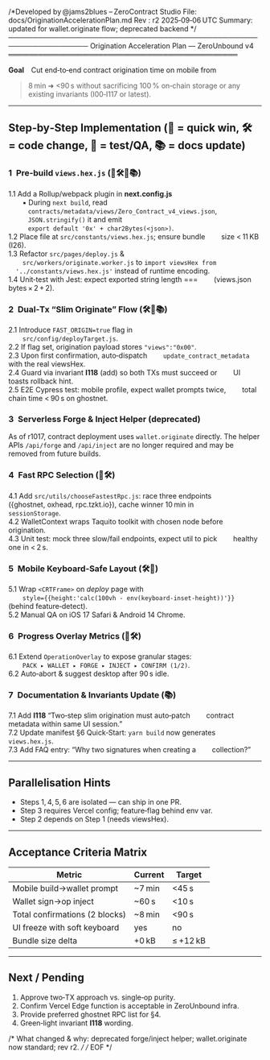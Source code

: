 /*Developed by @jams2blues – ZeroContract Studio
  File: docs/OriginationAccelerationPlan.md
  Rev : r2    2025‑09‑06 UTC
  Summary: updated for wallet.originate flow; deprecated backend */
──────────────────────────────────────────────────────────────────
Origination Acceleration Plan — ZeroUnbound v4
══════════════════════════════════════════════

**Goal** Cut end‑to‑end contract origination time on mobile from
>8 min ➜ <90 s without sacrificing 100 % on‑chain storage or any
existing invariants (I00‑I117 or latest).

------------------------------------------------------------------
Step‑by‑Step Implementation (💎 = quick win, 🛠 = code change,
🧪 = test/QA, 📚 = docs update)
------------------------------------------------------------------

### 1 Pre‑build `views.hex.js` (💎🛠🧪📚)
1.1 Add a Rollup/webpack plugin in **next.config.js**  
  ▪ During `next build`, read  
    `contracts/metadata/views/Zero_Contract_v4_views.json`,  
    `JSON.stringify()` it and emit  
    `export default '0x' + char2Bytes(<json>)`.  
1.2 Place file at `src/constants/views.hex.js`; ensure bundle
  size < 11 KB (I26).  
1.3 Refactor `src/pages/deploy.js` &  
  `src/workers/originate.worker.js` to `import viewsHex from
  '../constants/views.hex.js'` instead of runtime encoding.  
1.4 Unit‑test with Jest: expect exported string length ===
  (views.json bytes × 2 + 2).  

### 2 Dual‑Tx “Slim Originate” Flow (🛠🧪📚)
2.1 Introduce `FAST_ORIGIN=true` flag in  
  `src/config/deployTarget.js`.  
2.2 If flag set, origination payload stores `"views":"0x00"`.  
2.3 Upon first confirmation, auto‑dispatch
  `update_contract_metadata` with the real viewsHex.  
2.4 Guard via invariant **I118** (add) so both TXs must succeed or
  UI toasts rollback hint.  
2.5 E2E Cypress test: mobile profile, expect wallet prompts twice,
  total chain time < 90 s on ghostnet.  

### 3 Serverless Forge & Inject Helper (deprecated)
As of r1017, contract deployment uses `wallet.originate` directly.
The helper APIs `/api/forge` and `/api/inject` are no longer required
and may be removed from future builds.

### 4 Fast RPC Selection (💎🛠)
4.1 Add `src/utils/chooseFastestRpc.js`: race three endpoints
  ({ghostnet, oxhead, rpc.tzkt.io}), cache winner 10 min in
  `sessionStorage`.  
4.2 WalletContext wraps Taquito toolkit with chosen node before
  origination.  
4.3 Unit test: mock three slow/fail endpoints, expect util to pick
  healthy one in < 2 s.  

### 5 Mobile Keyboard‑Safe Layout (🛠🧪)
5.1 Wrap `<CRTFrame>` on *deploy* page with  
  `style={{height:'calc(100vh - env(keyboard-inset-height))'}}`
  (behind feature‑detect).  
5.2 Manual QA on iOS 17 Safari & Android 14 Chrome.  

### 6 Progress Overlay Metrics (💎🛠)
6.1 Extend `OperationOverlay` to expose granular stages:  
  `PACK ▸ WALLET ▸ FORGE ▸ INJECT ▸ CONFIRM (1/2)`.  
6.2 Auto‑abort & suggest desktop after 90 s idle.  

### 7 Documentation & Invariants Update (📚)
7.1 Add **I118** “Two‑step slim origination must auto‑patch
  contract metadata within same UI session.”  
7.2 Update manifest §6 Quick‑Start: `yarn build` now generates
  `views.hex.js`.  
7.3 Add FAQ entry: “Why two signatures when creating a
  collection?”  

------------------------------------------------------------------
Parallelisation Hints
------------------------------------------------------------------
* Steps 1, 4, 5, 6 are isolated — can ship in one PR.  
* Step 3 requires Vercel config; feature‑flag behind env var.  
* Step 2 depends on Step 1 (needs viewsHex).  

------------------------------------------------------------------
Acceptance Criteria Matrix
------------------------------------------------------------------
| Metric                         | Current | Target |
|--------------------------------|---------|--------|
| Mobile build→wallet prompt     | ~7 min  | <45 s |
| Wallet sign→op inject          | ~60 s   | <10 s |
| Total confirmations (2 blocks) | ~8 min  | <90 s |
| UI freeze with soft keyboard   | yes     | no    |
| Bundle size delta              | +0 kB   | ≤ +12 kB |

------------------------------------------------------------------
Next / Pending
------------------------------------------------------------------
1. Approve two‑TX approach vs. single‑op purity.  
2. Confirm Vercel Edge function is acceptable in ZeroUnbound infra.  
3. Provide preferred ghostnet RPC list for §4.  
4. Green‑light invariant **I118** wording.

/* What changed & why: deprecated forge/inject helper; wallet.originate now standard; rev r2. */
/* EOF */
